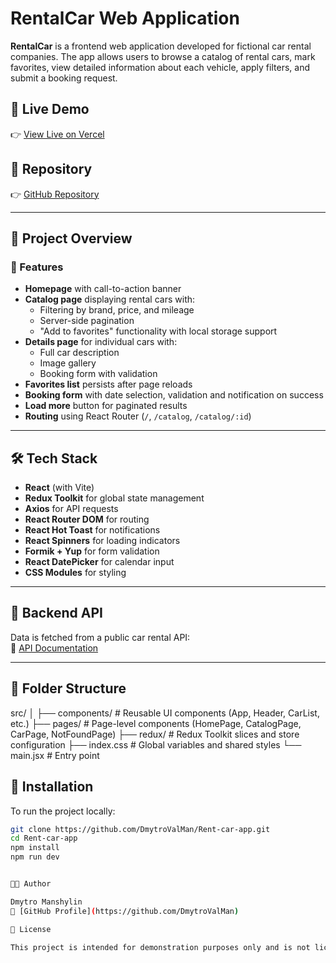 # RentalCar Web Application

**RentalCar** is a frontend web application developed for fictional car rental companies. The app allows users to browse a catalog of rental cars, mark favorites, view detailed information about each vehicle, apply filters, and submit a booking request.

## 🚀 Live Demo

👉 [View Live on Vercel](https://rent-car-app-livid.vercel.app/)

## 📂 Repository

👉 [GitHub Repository](https://github.com/DmytroValMan/Rent-car-app)

---

## 📌 Project Overview

### 🧩 Features

- **Homepage** with call-to-action banner
- **Catalog page** displaying rental cars with:
  - Filtering by brand, price, and mileage
  - Server-side pagination
  - "Add to favorites" functionality with local storage support
- **Details page** for individual cars with:
  - Full car description
  - Image gallery
  - Booking form with validation
- **Favorites list** persists after page reloads
- **Booking form** with date selection, validation and notification on success
- **Load more** button for paginated results
- **Routing** using React Router (`/`, `/catalog`, `/catalog/:id`)

---

## 🛠️ Tech Stack

- **React** (with Vite)
- **Redux Toolkit** for global state management
- **Axios** for API requests
- **React Router DOM** for routing
- **React Hot Toast** for notifications
- **React Spinners** for loading indicators
- **Formik + Yup** for form validation
- **React DatePicker** for calendar input
- **CSS Modules** for styling

---

## 🔄 Backend API

Data is fetched from a public car rental API:  
📄 [API Documentation](https://car-rental-api.goit.global/api-docs/)

---

## 📁 Folder Structure

src/
│
├── components/ # Reusable UI components (App, Header, CarList, etc.)
├── pages/ # Page-level components (HomePage, CatalogPage, CarPage, NotFoundPage)
├── redux/ # Redux Toolkit slices and store configuration
├── index.css # Global variables and shared styles
└── main.jsx # Entry point

## 📄 Installation

To run the project locally:

```bash
git clone https://github.com/DmytroValMan/Rent-car-app.git
cd Rent-car-app
npm install
npm run dev


🧑‍💻 Author

Dmytro Manshylin
🔗 [GitHub Profile](https://github.com/DmytroValMan)

📃 License

This project is intended for demonstration purposes only and is not licensed for commercial use.
```

